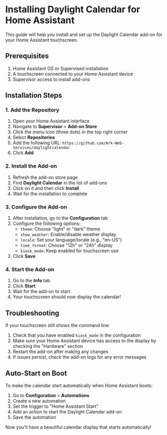 # Installing Daylight Calendar for Home Assistant

This guide will help you install and set up the Daylight Calendar add-on for your Home Assistant touchscreen.

## Prerequisites

1. Home Assistant OS or Supervised installation
2. A touchscreen connected to your Home Assistant device
3. Supervisor access to install add-ons

## Installation Steps

### 1. Add the Repository

1. Open your Home Assistant interface
2. Navigate to **Supervisor** > **Add-on Store**
3. Click the menu icon (three dots) in the top right corner
4. Select **Repositories**
5. Add the following URL: `https://github.com/Ark-Web-Services/daylightcalendar`
6. Click **Add**

### 2. Install the Add-on

1. Refresh the add-on store page
2. Find **Daylight Calendar** in the list of add-ons
3. Click on it and then click **Install**
4. Wait for the installation to complete

### 3. Configure the Add-on

1. After installation, go to the **Configuration** tab
2. Configure the following options:
   - `theme`: Choose "light" or "dark" theme
   - `show_weather`: Enable/disable weather display
   - `locale`: Set your language/locale (e.g., "en-US")
   - `time_format`: Choose "12h" or "24h" display
   - `kiosk_mode`: Keep enabled for touchscreen use
3. Click **Save**

### 4. Start the Add-on

1. Go to the **Info** tab
2. Click **Start**
3. Wait for the add-on to start
4. Your touchscreen should now display the calendar!

## Troubleshooting

If your touchscreen still shows the command line:

1. Check that you have enabled `kiosk_mode` in the configuration
2. Make sure your Home Assistant device has access to the display by checking the "Hardware" section
3. Restart the add-on after making any changes
4. If issues persist, check the add-on logs for any error messages

## Auto-Start on Boot

To make the calendar start automatically when Home Assistant boots:

1. Go to **Configuration** > **Automations**
2. Create a new automation
3. Set the trigger to "Home Assistant Start"
4. Add an action to start the Daylight Calendar add-on
5. Save the automation

Now you'll have a beautiful calendar display that starts automatically! 